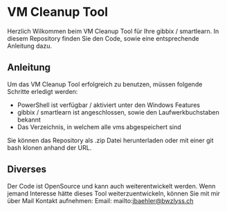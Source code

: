 # VM Cleanup Tool
Herzlich Wilkommen beim VM Cleanup Tool für Ihre gibbix / smartlearn. In diesem Repository finden Sie den Code, sowie eine entsprechende Anleitung dazu.

## Anleitung
Um das VM Cleanup Tool erfolgreich zu benutzen, müssen folgende Schritte erledigt werden:
 - PowerShell ist verfügbar / aktiviert unter den Windows Features
 - gibbix / smartlearn ist angeschlossen, sowie den Laufwerkbuchstaben bekannt
 - Das Verzeichnis, in welchem alle vms abgespeichert sind

Sie können das Repository als .zip Datei herunterladen oder mit einer git bash klonen anhand der URL.

## Diverses
Der Code ist OpenSource und kann auch weiterentwickelt werden. Wenn jemand Interesse hätte dieses Tool weiterzuentwickeln, können Sie mit mir über Mail Kontakt aufnehmen:
Email: mailto:jbaehler@bwzlyss.ch

